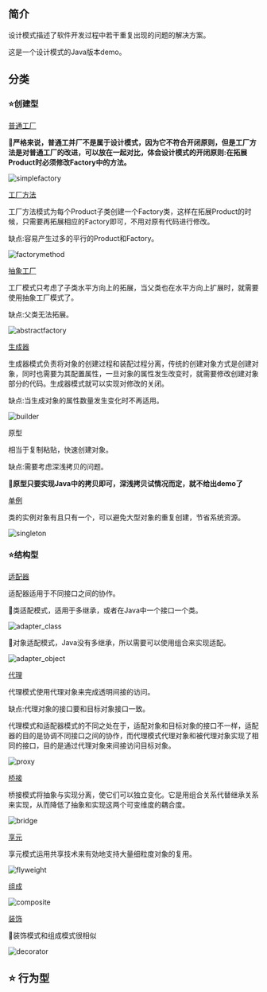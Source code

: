 ## 简介
设计模式描述了软件开发过程中若干重复出现的问题的解决方案。

这是一个设计模式的Java版本demo。

## 分类

### :star:创建型

[普通工厂](src/simplefactory)

:thinking:**严格来说，普通工并厂不是属于设计模式，因为它不符合开闭原则，但是工厂方法是对普通工厂的改进，可以放在一起对比，体会设计模式的开闭原则:在拓展Product时必须修改Factory中的方法。**

![simplefactory](/img/simplefactory.png)

[工厂方法](src/factorymethod)

工厂方法模式为每个Product子类创建一个Factory类，这样在拓展Product的时候，只需要再拓展相应的Factory即可，不用对原有代码进行修改。

缺点:容易产生过多的平行的Product和Factory。

![factorymethod](/img/factorymethod.png)

[抽象工厂](src/abstractfactory)

工厂模式只考虑了子类水平方向上的拓展，当父类也在水平方向上扩展时，就需要使用抽象工厂模式了。

缺点:父类无法拓展。

![abstractfactory](/img/abstractfactory.png)

[生成器](src/builder)

生成器模式负责将对象的创建过程和装配过程分离，传统的创建对象方式是创建对象，同时也需要为其配置属性，一旦对象的属性发生改变时，就需要修改创建对象部分的代码。生成器模式就可以实现对修改的关闭。

缺点:当生成对象的属性数量发生变化时不再适用。

![builder](/img/builder.png)

原型

相当于复制粘贴，快速创建对象。	

缺点:需要考虑深浅拷贝的问题。

:thinking:**原型只要实现Java中的拷贝即可，深浅拷贝试情况而定，就不给出demo了**

[单例](src/singleton)

类的实例对象有且只有一个，可以避免大型对象的重复创建，节省系统资源。

![singleton](/img/singleton.png)

### :star:结构型

[适配器](/src/adapter)

适配器适用于不同接口之间的协作。

:thinking:类适配模式，适用于多继承，或者在Java中一个接口一个类。

![adapter_class](/img/adapter_class.png)

:thinking:对象适配模式，Java没有多继承，所以需要可以使用组合来实现适配。

![adapter_object](/img/adapter_object.png)

[代理](/src/proxy)

代理模式使用代理对象来完成透明间接的访问。

缺点:代理对象的接口要和目标对象接口一致。

代理模式和适配器模式的不同之处在于，适配对象和目标对象的接口不一样，适配器的目的是协调不同接口之间的协作，而代理模式代理对象和被代理对象实现了相同的接口，目的是通过代理对象来间接访问目标对象。

![proxy](/img/proxy.png)

[桥接](/src/bridge)

桥接模式将抽象与实现分离，使它们可以独立变化。它是用组合关系代替继承关系来实现，从而降低了抽象和实现这两个可变维度的耦合度。

![bridge](/img/bridge.png)

[享元](/src/flyweight)

享元模式运用共享技术来有効地支持大量细粒度对象的复用。

![flyweight](/img/flyweight.png)

[组成](/src/composite)

![composite](/img/composite.png)

[装饰](/src/decorator)

:thinking:装饰模式和组成模式很相似

![decorator](/img/decorator.png)

##  :star:  行为型